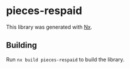 # pieces-respaid

This library was generated with [Nx](https://nx.dev).

## Building

Run `nx build pieces-respaid` to build the library.
